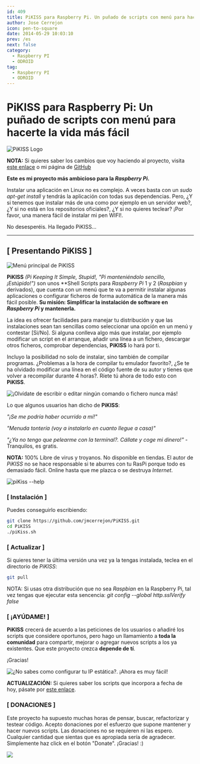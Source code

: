 ```yaml
---
id: 409
title: PiKISS para Raspberry Pi. Un puñado de scripts con menú para hacerte la vida más fácil
author: Jose Cerrejon
icon: pen-to-square
date: 2014-05-29 10:03:10
prev: /es
next: false
category:
  - Raspberry PI
  - ODROID
tag:
  - Raspberry PI
  - ODROID
---
```


# PiKISS para Raspberry Pi: Un puñado de scripts con menú para hacerte la vida más fácil

![PiKISS Logo](/images/pikiss_400px_nobg.png)

**NOTA:** Si quieres saber los cambios que voy haciendo al proyecto, visita [este enlace](https://raw.githubusercontent.com/jmcerrejon/PiKISS/master/CHANGELOG) o mi página de [GitHub](https://github.com/jmcerrejon)

**Este es mi proyecto más ambicioso para la *Raspberry Pi*.**

Instalar una aplicación en Linux no es complejo. A veces basta con un *sudo apt-get install* y tendrás la aplicación con todas sus dependencias. Pero, ¿Y si tenemos que instalar más de una como por ejemplo en un servidor web?, ¿Y si no está en los repositorios oficiales?, ¿Y si no quieres teclear? ¡Por favor, una manera fácil de instalar mi pen WIFI!.

No desesperéis. Ha llegado PiKISS…

- - -
## [ Presentando PiKISS ]

![ Men&uacute; principal de PiKISS](/images/piKiss_02.png " Men&uacute; principal de PiKISS")

**PiKISS** *(Pi Keeping It Simple, Stupid!, "Pi manteniéndolo sencillo, ¡Estúpido!")* son unos **Shell Scripts para *Raspberry Pi* 1 y 2 (*Raspbian* y derivados), que cuenta con un menú que te va a permitir instalar algunas aplicaciones o configurar ficheros de forma automática de la manera más fácil posible. **Su misión: Simplificar la instalación de software en *Raspberry Pi* y mantenerla.**

La idea es ofrecer facilidades para manejar tu distribución y que las instalaciones sean tan sencillas como seleccionar una opción en un menú y contestar [Si/No]. Si alguna conlleva algo más que instalar, por ejemplo modificar un script en el arranque, añadir una línea a un fichero, descargar otros ficheros, comprobar dependencias, **PiKISS** lo hará por ti.

Incluyo la posibilidad no solo de instalar, sino también de compilar programas. ¿Problemas a la hora de compilar tu emulador favorito?, ¿Se te ha olvidado modificar una línea en el código fuente de su autor y tienes que volver a recompilar durante 4 horas?. Ríete tú ahora de todo esto con **PiKISS**.

![¡Olv&iacute;date de escribir o editar ning&uacute;n comando o fichero nunca m&aacute;s!](/images/piKiss_05.png "¡Olv&iacute;date de escribir o editar ning&uacute;n comando o fichero nunca m&aacute;s!")

Lo que algunos usuarios han dicho de **PiKISS**:

*"¡Se me podría haber ocurrido a mí!"*

*"Menuda tontería (voy a instalarlo en cuanto llegue a casa)"*

*"¿Ya no tengo que pelearme con la terminal?. Cállate y coge mi dinero!"* - Tranquilos, es gratis.

**NOTA:** 100% Libre de virus y troyanos. No disponible en tiendas. El autor de *PiKISS* no se hace responsable si te aburres con tu RasPi porque todo es demasiado fácil. Online hasta que me plazca o se destruya *Internet*.

![piKiss --help](/images/piKiss_01.png "piKiss --help")

### [ Instalación ]

Puedes conseguirlo escribiendo:

```bash
git clone https://github.com/jmcerrejon/PiKISS.git
cd PiKISS
./piKiss.sh
```

### [ Actualizar ]

 Si quieres tener la última versión una vez ya la tengas instalada, teclea en el directorio de *PiKISS*:
 
```bash
git pull
```

NOTA: Si usas otra distribución que no sea *Raspbian* en la Raspberry Pi, tal vez tengas que ejecutar esta sencencia: *git config --global http.sslVerify false*

### [ ¡AYÚDAME! ]

**PiKISS** crecerá de acuerdo a las peticiones de los usuarios  o añadiré los scripts que considere oportunos, pero hago un llamamiento a **toda la comunidad** para compartir, mejorar o agregar nuevos scripts a los ya existentes. Que este proyecto crezca **depende de tí**.

¡Gracias!

![¿No sabes como configurar tu IP est&aacute;tica?. ¡Ahora es muy f&aacute;cil!](/images/piKiss_04.png "¿No sabes como configurar tu IP est&aacute;tica?. ¡Ahora es muy f&aacute;cil!")

**ACTUALIZACIÓN:** Si quieres saber los scripts que incorpora a fecha de hoy, pásate por [este enlace](/post.php?id=411).

### [ DONACIONES ]

Este proyecto ha supuesto muchas horas de pensar, buscar, refactorizar y testear código. Acepto donaciones por el esfuerzo que supone mantener y hacer nuevos scripts. Las donaciones no se requieren ni las espero. Cualquier cantidad que sientas que es apropiada sería de agradecer. Simplemente haz click en el botón "Donate". ¡Gracias! :)

<a href="https://www.paypal.com/cgi-bin/webscr?cmd=_donations&business=ulysess%40gmail%2ecom&lc=GB&item_name=PiKISS%20proyect&currency_code=EUR&bn=PP%2dDonationsBF%3abtn_donate_SM%2egif%3aNonHosted"><img src="https://www.paypalobjects.com/en_GB/i/btn/btn_donate_SM.gif" /></a>